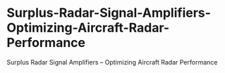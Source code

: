 # Surplus-Radar-Signal-Amplifiers-Optimizing-Aircraft-Radar-Performance
Surplus Radar Signal Amplifiers – Optimizing Aircraft Radar Performance
